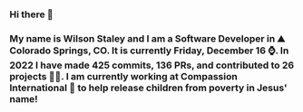 ### Hi there 👋

### My name is Wilson Staley and I am a Software Developer in ⛰ Colorado Springs, CO.  It is currently Friday, December 16 ⌚. In 2022 I have made 425 commits, 136 PRs, and contributed to 26 projects 👨‍💻. I am currently working at Compassion International 🏢 to help release children from poverty in Jesus' name!